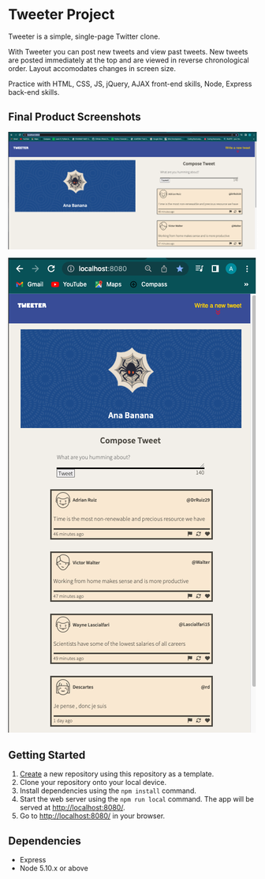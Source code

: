# Tweeter Project

Tweeter is a simple, single-page Twitter clone.

With Tweeter you can post new tweets and view past tweets. New tweets are posted immediately at the top and are viewed in reverse chronological order. Layout accomodates changes in screen size. 

Practice with HTML, CSS, JS, jQuery, AJAX front-end skills, Node, Express back-end skills.

## Final Product Screenshots
!["Large screen view"](https://github.com/Datazyme/tweeter/blob/master/docs/tweeterLargeScreen.png)


!["Small screen view"](https://github.com/Datazyme/tweeter/blob/master/docs/tweeterSmallScreen.png)

## Getting Started

1. [Create](https://docs.github.com/en/repositories/creating-and-managing-repositories/creating-a-repository-from-a-template) a new repository using this repository as a template.
2. Clone your repository onto your local device.
3. Install dependencies using the `npm install` command.
3. Start the web server using the `npm run local` command. The app will be served at <http://localhost:8080/>.
4. Go to <http://localhost:8080/> in your browser.

## Dependencies

- Express
- Node 5.10.x or above
